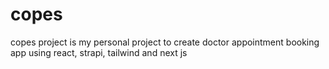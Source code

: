 # copes
copes project is my personal project to create doctor appointment booking app using react, strapi, tailwind and next js
